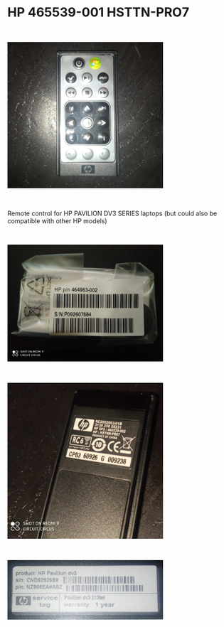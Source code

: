 <h1>HP 465539-001 HSTTN-PRO7</h1>

</BR>

<p>
  <img src="https://raw.githubusercontent.com/JonnyBanana/Bananas_Flipper/main/infrared/IMG/hp-front.jpg" width="350">
</p>

</BR>

Remote control for HP PAVILION DV3 SERIES laptops (but could also be compatible with other HP models)

</BR>

<p>
  <img src="https://raw.githubusercontent.com/JonnyBanana/Bananas_Flipper/main/infrared/IMG/HP_code.jpg" width="350">
</p>

</BR>

<p>
  <img src="https://raw.githubusercontent.com/JonnyBanana/Bananas_Flipper/main/infrared/IMG/hp-back.jpg" width="350">
</p>

</BR>

<p>
  <img src="https://raw.githubusercontent.com/JonnyBanana/Bananas_Flipper/main/infrared/IMG/dv3.jpg" width="350">
</p>

</BR>

